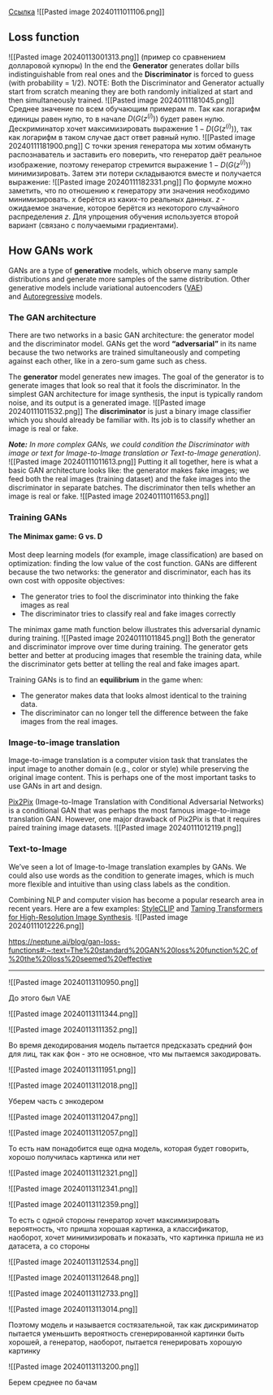 [Ссылка](https://pyimagesearch.com/2021/09/13/intro-to-generative-adversarial-networks-gans/)
![[Pasted image 20240111011106.png]]


## Loss function
![[Pasted image 20240113001313.png]]
(пример со сравнением долларовой купюры)
In the end the **Generator** generates dollar bills indistinguishable from real ones and the **Discriminator** is forced to guess (with probability = 1/2).
NOTE: Both the Discriminator and Generator actually start from scratch meaning they are both randomly initialized at start and then simultaneously trained.
![[Pasted image 20240111181045.png]]
Среднее значение по всем обучающим примерам m.
Так как логарифм единицы равен нулю, то в начале $D(G(z^{(i)}))$ будет равен нулю.
Дескриминатор хочет максимизировать выражение $1-D(G(z^{(i)}))$, так как логарифм в таком случае даст ответ равный нулю. 
![[Pasted image 20240111181900.png]]
С точки зрения генератора мы хотим обмануть распознаватель и заставить его поверить, что генератор даёт реальное изображение, поэтому генератор стремится выражение $1-D(G(z^{(i)}))$ минимизировать.
Затем эти потери складываются вместе и получается выражение:
![[Pasted image 20240111182331.png]]
По формуле можно заметить, что по отношению к генератору эти значения необходимо минимизировать.
$x$ берётся из каких-то реальных данных. $z$ - ожидаемое значение, которое берётся из некоторого случайного распределения $z$.
Для упрощения обучения используется второй вариант (связано с получаемыми градиентами).

## **How GANs work**

GANs are a type of **generative** models, which observe many sample distributions and generate more samples of the same distribution. Other generative models include variational autoencoders ([VAE](https://arxiv.org/abs/1906.02691)) and [Autoregressive](https://arxiv.org/abs/1601.06759) models.

### **The GAN architecture**

There are two networks in a basic GAN architecture: the generator model and the discriminator model. GANs get the word **“adversarial”** in its name because the two networks are trained simultaneously and competing against each other, like in a zero-sum game such as chess.

The **generator** model generates new images. The goal of the generator is to generate images that look so real that it fools the discriminator. In the simplest GAN architecture for image synthesis, the input is typically random noise, and its output is a generated image.
![[Pasted image 20240111011532.png]]
The **discriminator** is just a binary image classifier which you should already be familiar with. Its job is to classify whether an image is real or fake.

**_Note:_** _In more complex GANs, we could condition the Discriminator with image or text for Image-to-Image translation or Text-to-Image generation)._
![[Pasted image 20240111011613.png]]
Putting it all together, here is what a basic GAN architecture looks like: the generator makes fake images; we feed both the real images (training dataset) and the fake images into the discriminator in separate batches. The discriminator then tells whether an image is real or fake.
![[Pasted image 20240111011653.png]]
### **Training GANs**

#### **The Minimax game: G vs. D**

Most deep learning models (for example, image classification) are based on optimization: finding the low value of the cost function. GANs are different because the two networks: the generator and discriminator, each has its own cost with opposite objectives:

- The generator tries to fool the discriminator into thinking the fake images as real
- The discriminator tries to classify real and fake images correctly

The minimax game math function below illustrates this adversarial dynamic during training.
![[Pasted image 20240111011845.png]]
Both the generator and discriminator improve over time during training. The generator gets better and better at producing images that resemble the training data, while the discriminator gets better at telling the real and fake images apart.

Training GANs is to find an **equilibrium** in the game when:

- The generator makes data that looks almost identical to the training data.
- The discriminator can no longer tell the difference between the fake images from the real images.
### **Image-to-image translation**

Image-to-image translation is a computer vision task that translates the input image to another domain (e.g., color or style) while preserving the original image content. This is perhaps one of the most important tasks to use GANs in art and design.

[Pix2Pix](https://arxiv.org/abs/1611.07004) (Image-to-Image Translation with Conditional Adversarial Networks) is a conditional GAN that was perhaps the most famous image-to-image translation GAN. However, one major drawback of Pix2Pix is that it requires paired training image datasets.
![[Pasted image 20240111012119.png]]
### **Text-to-Image**

We’ve seen a lot of Image-to-Image translation examples by GANs. We could also use words as the condition to generate images, which is much more flexible and intuitive than using class labels as the condition.

Combining NLP and computer vision has become a popular research area in recent years. Here are a few examples: [StyleCLIP](https://github.com/orpatashnik/StyleCLIP) and [Taming Transformers for High-Resolution Image Synthesis](https://arxiv.org/abs/2012.09841v3).
![[Pasted image 20240111012226.png]]


https://neptune.ai/blog/gan-loss-functions#:~:text=The%20standard%20GAN%20loss%20function%2C,of%20the%20loss%20seemed%20effective

-------------------------------------------
![[Pasted image 20240113110950.png]]

До этого был VAE

![[Pasted image 20240113111344.png]]

![[Pasted image 20240113111352.png]]

Во время декодирования модель пытается предсказать средний фон для лиц, так как фон - это не основное, что мы пытаемся закодировать.

![[Pasted image 20240113111951.png]]

![[Pasted image 20240113112018.png]]

Уберем часть с энкодером

![[Pasted image 20240113112047.png]]

![[Pasted image 20240113112057.png]]

То есть нам понадобится еще одна модель, которая будет говорить, хорошо получилась картинка или нет

![[Pasted image 20240113112321.png]]

![[Pasted image 20240113112341.png]]

![[Pasted image 20240113112359.png]]

То есть с одной стороны генератор хочет максимизировать вероятность, что пришла хорошая картинка, а классификатор, наоборот, хочет минимизировать и показать, что картинка пришла не из датасета, а со стороны 

![[Pasted image 20240113112534.png]]

![[Pasted image 20240113112648.png]]

![[Pasted image 20240113112733.png]]

![[Pasted image 20240113113014.png]]

Поэтому модель и называется состязательной, так как дискриминатор пытается уменьшить вероятность сгенерированной картинки быть хорошей, а генератор, наоборот, пытается генерировать хорошую картинку

![[Pasted image 20240113113200.png]]

Берем среднее по бачам



